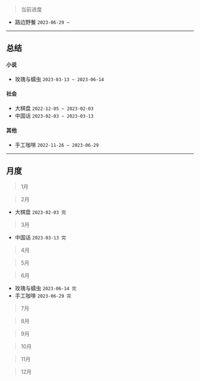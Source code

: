 > 当前进度

- 路边野餐 `2023-06-29 ~`

---

## 总结

#### 小说

- 玫瑰与蠕虫 `2023-03-13 ~ 2023-06-14`

#### 社会

- 大棋盘 `2022-12-05 ~ 2023-02-03`
- 中国话 `2023-02-03 ~ 2023-03-13`


#### 其他

- 手工咖啡 `2022-11-26 ~ 2023-06-29`

--- 

## 月度

> 1月

> 2月

- 大棋盘 `2023-02-03 完`

> 3月

- 中国话 `2023-03-13 完`

> 4月

> 5月

> 6月

- 玫瑰与蠕虫 `2023-06-14 完`
- 手工咖啡 `2023-06-29 完`

> 7月

> 8月

> 9月

> 10月

> 11月

> 12月

